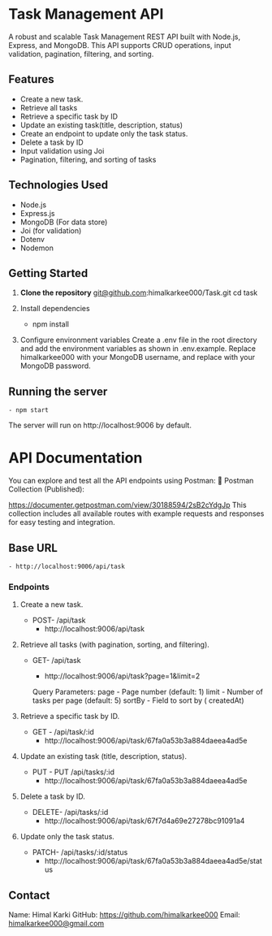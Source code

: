 # Task Management API

A robust and scalable Task Management REST API built with Node.js, Express, and MongoDB. This API supports CRUD operations, input validation, pagination, filtering, and sorting.

## Features
- Create a new task.
- Retrieve all tasks
- Retrieve a specific task by ID
- Update an existing task(title, description, status)
- Create an endpoint to update only the task status.
- Delete a task by ID
- Input validation using Joi
- Pagination, filtering, and sorting of tasks

## Technologies Used
- Node.js
- Express.js
- MongoDB (For data store)
- Joi (for validation)
- Dotenv
- Nodemon 

## Getting Started

1. **Clone the repository**
    git@github.com:himalkarkee000/Task.git
    cd task

2. Install dependencies
    - npm install

3. Configure environment variables
    Create a .env file in the root directory and add the environment variables as shown in .env.example. Replace himalkarkee000 with your MongoDB username, and replace <password> with your MongoDB password.

## Running the server
    - npm start

The server will run on http://localhost:9006 by default.

# API Documentation
You can explore and test all the API endpoints using Postman:
🔗 Postman Collection (Published):

https://documenter.getpostman.com/view/30188594/2sB2cYdgJp
This collection includes all available routes with example requests and responses for easy testing and integration.

## Base URL
    - http://localhost:9006/api/task

### Endpoints

1. Create a new task.
    - POST- /api/task
        - http://localhost:9006/api/task

2. Retrieve all tasks (with pagination, sorting, and filtering).
    - GET- /api/task
        - http://localhost:9006/api/task?page=1&limit=2

        Query Parameters:
        page - Page number (default: 1)
        limit - Number of tasks per page (default: 5)
        sortBy - Field to sort by ( createdAt)

3. Retrieve a specific task by ID.
    - GET - /api/task/:id
        - http://localhost:9006/api/task/67fa0a53b3a884daeea4ad5e

4. Update an existing task (title, description, status).
    - PUT - PUT /api/tasks/:id
        - http://localhost:9006/api/task/67fa0a53b3a884daeea4ad5e 

5. Delete a task by ID.
    - DELETE- /api/tasks/:id
        - http://localhost:9006/api/task/67f7d4a69e27278bc91091a4

6. Update only the task status.
    - PATCH- /api/tasks/:id/status
        - http://localhost:9006/api/task/67fa0a53b3a884daeea4ad5e/status

 ## Contact
   Name: Himal Karki
   GitHub: https://github.com/himalkarkee000
   Email: himalkarkee000@gmail.com